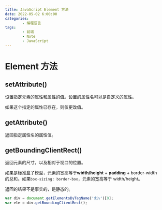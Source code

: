 ```yaml
---
title: JavaScript Element 方法
date: 2022-05-02 6:00:00
categories:
        - 编程语言
tags:
        - 前端
        - Note
        - JavaScript
---
```


# Element 方法

## setAttribute()

设置指定元素的属性和属性的值。设置的属性名可以是自定义的属性。

如果这个指定的属性已存在，则仅更改值。

## getAttribute()

返回指定属性名的属性值。

## getBoundingClientRect()

返回元素的尺寸，以及相对于视口的位置。

如果是标准盒子模型，元素的宽高等于**width/height** + **padding** + border-width 的总和。如果`box-sizing: border-box`，元素的宽高等于 width/height。

返回的结果不是事实的，是静态的。

```js
var div = document.getElementsByTagName('div')[0];
var ele = div.getBoundingClientRect();
```
